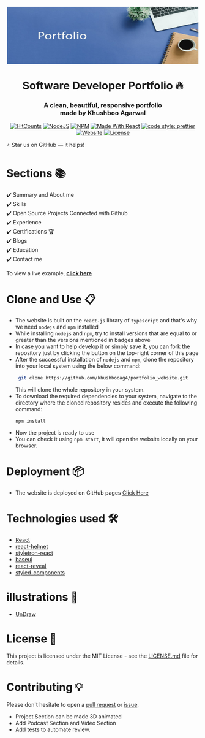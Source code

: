 <p align="center"> 
    <img src="./src/assests/images/portfolio.jpeg" align="center" height="150" width="500"></img>
</p>

<h1 align="center"> Software Developer Portfolio 🔥 </h1> 
<h3 align="center"> A clean, beautiful, responsive portfolio <br /> made by Khushboo Agarwal </h3>

<p align="center">
  <a href="http://hits.dwyl.com/ashutosh1919/masterPortfolio"><img alt="HitCounts" src="https://hits.dwyl.com/khushbooag4/khushbooag4/portfolio_website.svg?style=flat-square" /></a>
  <a href="https://nodejs.org/en/blog/release/v12.13.0/"><img alt="NodeJS" src="https://img.shields.io/badge/node-12.14.1-important?style=flat-square" /></a>
  <a href="https://www.npmjs.com/package/npm/v/6.13.4"><img alt="NPM" src="https://img.shields.io/badge/npm-6.13.7-blueviolet?style=flat-square" /></a>
  <a href="https://reactjs.org/"><img alt="Made With React" src="https://img.shields.io/badge/made%20with-react-61DAFB?style=flat-square" /></a>
  <a href="https://github.com/prettier/prettier"><img alt="code style: prettier" src="https://img.shields.io/badge/code_style-prettier-ff69b4.svg?style=flat-square?style=flat-square" /></a>
  <br/>
  <a href="http://badges.mit-license.org/"><img alt="Website" src="https://img.shields.io/badge/website-up-yellow?style=flat-square" /></a>
  <a href="https://khushbooag4.github.io/portfolio_website"><img alt="License" src="http://img.shields.io/:license-mit-blue.svg?style=flat-square?style=flat-square" /></a>
</p>

:star: Star us on GitHub — it helps!

# Sections 📚

✔️ Summary and About me\
✔️ Skills \
✔️ Open Source Projects Connected with Github\
✔️ Experience\
✔️ Certifications 🏆\
✔️ Blogs\
✔️ Education\
✔️ Contact me

To view a live example, **[click here](https://khushbooag4.github.io/portfolio_website)**

# Clone and Use 📋

- The website is built on the `react-js` library of `typescript` and that's why we need `nodejs` and `npm` installed
- While installing `nodejs` and `npm`, try to install versions that are equal to or greater than the versions mentioned in badges above
- In case you want to help develop it or simply save it, you can fork the repository just by clicking the button on the top-right corner of this page
- After the successful installation of `nodejs` and `npm`, clone the repository into your local system using the below command:
  ```bash
   git clone https://github.com/khushbooag4/portfolio_website.git
  ```
  This will clone the whole repository in your system.
- To download the required dependencies to your system, navigate to the directory where the cloned repository resides and execute the following command:
  ```node
  npm install
  ```
- Now the project is ready to use
- You can check it using `npm start`, it will open the website locally on your browser.
# Deployment 📦

- The website is deployed on GitHub pages [Click Here](khushbooag4.github.io/portfolio_website)

# Technologies used 🛠️

- [React](https://reactjs.org/)
- [react-helmet](https://www.npmjs.com/package/react-helmet)
- [styletron-react](https://styletron.org/react)
- [baseui](https://github.com/uber/baseweb)
- [react-reveal](https://www.react-reveal.com/)
- [styled-components](https://styled-components.com/)
<!-- - [graphql](https://graphql.org/)
- [apollo-boost](https://www.apollographql.com/docs/react/get-started/) -->

# illustrations 🍥

- [UnDraw](https://undraw.co/illustrations)

# License 📄

This project is licensed under the MIT License - see the [LICENSE.md](./LICENSE) file for details.

# Contributing 💡

Please don't hesitate to open a [pull request](https://github.com/khushbooag4/portfolio_website/pulls) or [issue](https://github.com/khushbooag4/portfolio_website/issues).

- Project Section can be made 3D animated
- Add Podcast Section and Video Section
- Add tests to automate review.

